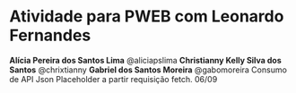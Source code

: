 # Atividade para PWEB com Leonardo Fernandes

**Alícia Pereira dos Santos Lima**
@aliciapslima
**Christianny Kelly Silva dos Santos**
@chrixtianny
**Gabriel dos Santos Moreira**
@gabomoreira
Consumo de API Json Placeholder a partir requisição fetch. 06/09
